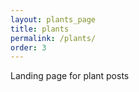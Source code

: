 ```yaml
---
layout: plants_page
title: plants
permalink: /plants/
order: 3
---
```


Landing page for plant posts
